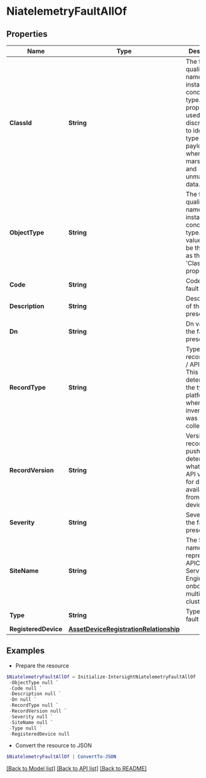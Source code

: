# NiatelemetryFaultAllOf
## Properties

Name | Type | Description | Notes
------------ | ------------- | ------------- | -------------
**ClassId** | **String** | The fully-qualified name of the instantiated, concrete type. This property is used as a discriminator to identify the type of the payload when marshaling and unmarshaling data. | [default to "niatelemetry.Fault"]
**ObjectType** | **String** | The fully-qualified name of the instantiated, concrete type. The value should be the same as the &#39;ClassId&#39; property. | [default to "niatelemetry.Fault"]
**Code** | **String** | Code of the fault present. | [optional] 
**Description** | **String** | Description of the fault present. | [optional] 
**Dn** | **String** | Dn value for the fault present. | [optional] 
**RecordType** | **String** | Type of record DCNM / APIC / SE. This determines the type of platform where inventory was collected. | [optional] 
**RecordVersion** | **String** | Version of record being pushed. This determines what was the API version for data available from the device. | [optional] 
**Severity** | **String** | Severity of the fault present. | [optional] 
**SiteName** | **String** | The Site name represents an APIC cluster. Service Engine can onboard multiple APIC clusters/sites. | [optional] 
**Type** | **String** | Type of the fault present. | [optional] 
**RegisteredDevice** | [**AssetDeviceRegistrationRelationship**](AssetDeviceRegistrationRelationship.md) |  | [optional] 

## Examples

- Prepare the resource
```powershell
$NiatelemetryFaultAllOf = Initialize-IntersightNiatelemetryFaultAllOf  -ClassId null `
 -ObjectType null `
 -Code null `
 -Description null `
 -Dn null `
 -RecordType null `
 -RecordVersion null `
 -Severity null `
 -SiteName null `
 -Type null `
 -RegisteredDevice null
```

- Convert the resource to JSON
```powershell
$NiatelemetryFaultAllOf | ConvertTo-JSON
```

[[Back to Model list]](../README.md#documentation-for-models) [[Back to API list]](../README.md#documentation-for-api-endpoints) [[Back to README]](../README.md)

